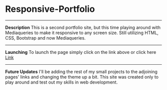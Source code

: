 # Responsive-Portfolio

---

**Description**
This is a second portfolio site, but this time playing around with Mediaqueries to make it responsive to any screen size.
Still utilizing HTML, CSS, Bootstrap and now Mediaqueries.

---

**Launching**
To launch the page simply click on the link above or click here [Link](https://ericmagallan.github.io/Responsive-Portfolio/)

---

**Future Updates**
I'll be adding the rest of my small projects to the adjoining pages' links and changing the theme up a bit. This site was created only to play around and test out my skills in web development.
